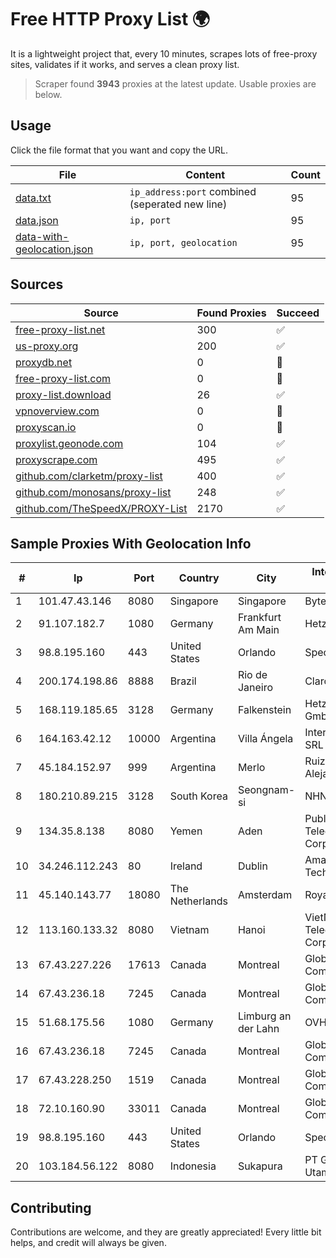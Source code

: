 
# Free HTTP Proxy List 🌍

It is a lightweight project that, every 10 minutes, scrapes lots of free-proxy sites, validates if it works, and serves a clean proxy list.


> Scraper found **3943** proxies at the latest update. Usable proxies are below.

## Usage

Click the file format that you want and copy the URL.


|File|Content|Count|
|----|-------|-----|
|[data.txt](https://raw.githubusercontent.com/themiralay/Proxy-List-World/master/data.txt)|`ip_address:port` combined (seperated new line)|95|
|[data.json](https://raw.githubusercontent.com/themiralay/Proxy-List-World/master/data.json)|`ip, port`|95|
|[data-with-geolocation.json](https://raw.githubusercontent.com/themiralay/Proxy-List-World/master/data-with-geolocation.json)|`ip, port, geolocation`|95|

## Sources

|Source|Found Proxies|Succeed|
|------|-------------|-------|
|[free-proxy-list.net](https://free-proxy-list.net)|300|✅|
|[us-proxy.org](https://www.us-proxy.org)|200|✅|
|[proxydb.net](http://proxydb.net)|0|🚫|
|[free-proxy-list.com](https://free-proxy-list.com/?page=&port=&type%5B%5D=http&type%5B%5D=https&up_time=0&search=Search)|0|🚫|
|[proxy-list.download](https://www.proxy-list.download/HTTP)|26|✅|
|[vpnoverview.com](https://vpnoverview.com/privacy/anonymous-browsing/free-proxy-servers)|0|🚫|
|[proxyscan.io](https://www.proxyscan.io)|0|🚫|
|[proxylist.geonode.com](https://proxylist.geonode.com/api/proxy-list?limit=300&page=1&sort_by=lastChecked&sort_type=desc&protocols=http,https)|104|✅|
|[proxyscrape.com](https://api.proxyscrape.com/v2/?request=displayproxies&protocol=http&timeout=10000&country=all&ssl=all&anonymity=all)|495|✅|
|[github.com/clarketm/proxy-list](https://raw.githubusercontent.com/clarketm/proxy-list/master/proxy-list-raw.txt)|400|✅|
|[github.com/monosans/proxy-list](https://raw.githubusercontent.com/monosans/proxy-list/main/proxies/http.txt)|248|✅|
|[github.com/TheSpeedX/PROXY-List](https://raw.githubusercontent.com/TheSpeedX/PROXY-List/master/http.txt)|2170|✅|


## Sample Proxies With Geolocation Info

|#|Ip|Port|Country|City|Internet Service Provider|
|-|--|----|-------|----|-------------------------|
|1|101.47.43.146|8080|Singapore|Singapore|Byteplus Pte. Ltd.|
|2|91.107.182.7|1080|Germany|Frankfurt Am Main|Hetzner Online AG|
|3|98.8.195.160|443|United States|Orlando|Spectrum|
|4|200.174.198.86|8888|Brazil|Rio de Janeiro|Claro S.A|
|5|168.119.185.65|3128|Germany|Falkenstein|Hetzner Online GmbH|
|6|164.163.42.12|10000|Argentina|Villa Ángela|Interret Villa Angela SRL|
|7|45.184.152.97|999|Argentina|Merlo|Ruiz Sebastian Alejandro|
|8|180.210.89.215|3128|South Korea|Seongnam-si|NHNCLOUD|
|9|134.35.8.138|8080|Yemen|Aden|Public Telecommunication Corporation|
|10|34.246.112.243|80|Ireland|Dublin|Amazon Technologies Inc.|
|11|45.140.143.77|18080|The Netherlands|Amsterdam|RoyaleHosting BV|
|12|113.160.133.32|8080|Vietnam|Hanoi|VietNam Post and Telecom Corporation|
|13|67.43.227.226|17613|Canada|Montreal|GloboTech Communications|
|14|67.43.236.18|7245|Canada|Montreal|GloboTech Communications|
|15|51.68.175.56|1080|Germany|Limburg an der Lahn|OVH SAS|
|16|67.43.236.18|7245|Canada|Montreal|GloboTech Communications|
|17|67.43.228.250|1519|Canada|Montreal|GloboTech Communications|
|18|72.10.160.90|33011|Canada|Montreal|GloboTech Communications|
|19|98.8.195.160|443|United States|Orlando|Spectrum|
|20|103.184.56.122|8080|Indonesia|Sukapura|PT Gading Bhakti Utama|



## Contributing

Contributions are welcome, and they are greatly appreciated! Every
little bit helps, and credit will always be given.

